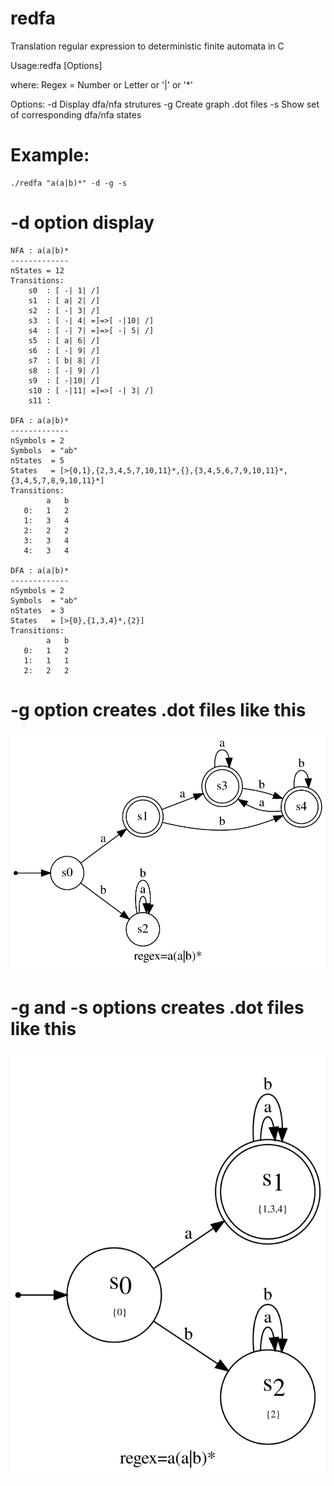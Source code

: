 # redfa
Translation regular expression to deterministic finite automata in C

Usage:redfa <RegEx> [Options]

where:
    Regex = Number or Letter or '|' or '*'

Options:
    -d  Display dfa/nfa strutures
    -g  Create graph .dot files
    -s  Show set of corresponding dfa/nfa states

# Example: 

    ./redfa "a(a|b)*" -d -g -s

# -d option display

```
NFA : a(a|b)*
-------------
nStates = 12
Transitions:
	s0  : [ -| 1| /]
	s1  : [ a| 2| /]
	s2  : [ -| 3| /]
	s3  : [ -| 4| =]=>[ -|10| /]
	s4  : [ -| 7| =]=>[ -| 5| /]
	s5  : [ a| 6| /]
	s6  : [ -| 9| /]
	s7  : [ b| 8| /]
	s8  : [ -| 9| /]
	s9  : [ -|10| /]
	s10 : [ -|11| =]=>[ -| 3| /]
	s11 : 

DFA : a(a|b)*
-------------
nSymbols = 2
Symbols  = "ab"
nStates  = 5
States   = [>{0,1},{2,3,4,5,7,10,11}*,{},{3,4,5,6,7,9,10,11}*,{3,4,5,7,8,9,10,11}*]
Transitions:
        a   b
   0:   1   2
   1:   3   4
   2:   2   2
   3:   3   4
   4:   3   4

DFA : a(a|b)*
-------------
nSymbols = 2
Symbols  = "ab"
nStates  = 3
States   = [>{0},{1,3,4}*,{2}]
Transitions:
        a   b
   0:   1   2
   1:   1   1
   2:   2   2
```
# -g option creates .dot files like this

![afd](afd.svg)

# -g and -s options creates .dot files like this

![afdmin](afdmin.svg)



